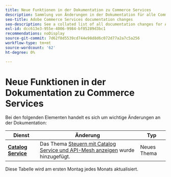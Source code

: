 ```yaml
---
title: Neue Funktionen in der Dokumentation zu Commerce Services
description: Sammlung von Änderungen in der Dokumentation für alle Commerce-Dienste
seo-title: Adobe Commerce Services documentation changes
seo-description: See a collated list of all documentation changes for Adobe Commerce Services and integration services.
exl-id: dcc613e3-955e-4006-9984-bf05289d3bc1
recommendations: noDisplay
source-git-commit: 7d62f8d5539cd744e98d8d6c072d77a2a7c5a256
workflow-type: tm+mt
source-wordcount: '62'
ht-degree: 0%

---
```


# Neue Funktionen in der Dokumentation zu Commerce Services

Bei den folgenden Elementen handelt es sich um wichtige Änderungen an der Dokumentation:

| Dienst | Änderung | Typ |
| -- | -- | -- |
| [**Catalog Service**](../live-search/overview.md) | Das Thema [Steuern mit Catalog Service und API-Mesh anzeigen](https://experienceleague.adobe.com/docs/commerce-merchant-services/catalog-service/taxes.html) wurde hinzugefügt. | Neues Thema |

Diese Tabelle wird am ersten Montag jedes Monats aktualisiert.
